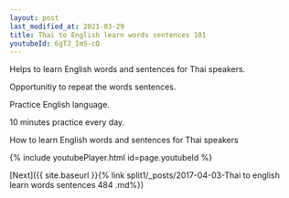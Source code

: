 ```yaml
---
layout: post
last_modified_at: 2021-03-29
title: Thai to English learn words sentences 101 
youtubeId: 6gTJ_ImS-cQ
---
```

 
 
Helps to learn English words and sentences for Thai speakers.

Opportunitiy to repeat the words sentences. 

Practice English language. 
 
10 minutes practice every day. 
 
How to learn English words and sentences for Thai speakers 
 
{% include youtubePlayer.html id=page.youtubeId %}
 
 
[Next]({{ site.baseurl }}{% link  split1/_posts/2017-04-03-Thai to english learn words sentences 484 .md%})
 
